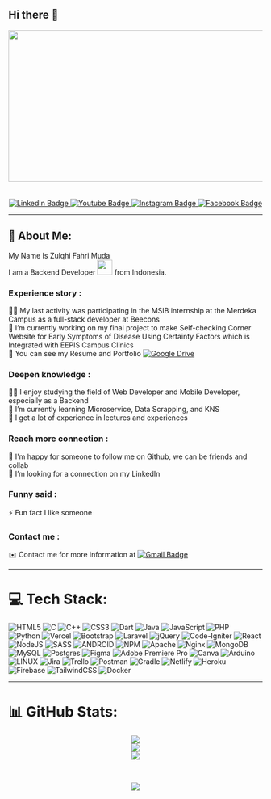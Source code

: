 ## Hi there 👋

<div align="center">
  <img src="https://media.giphy.com/media/dWesBcTLavkZuG35MI/giphy.gif" width="600" height="300"/>
</div>
<br />
<div align="center">
  <img src="https://visitcount.itsvg.in/api?id=fahrimuda12&icon=0&color=0" alt=""/>
</div>
<br />
<div id="badges" align="center">
  <a href="https://www.linkedin.com/in/zulqhifahri-muda-324b971a3/">
    <img src="https://img.shields.io/badge/LinkedIn-%230077B5.svg?logo=linkedin&logoColor=white" alt="LinkedIn Badge"/>
  </a>
  <a href="https://www.youtube.com/channel/UCj-TuqkYEoNVi1y3yWcqRPw">
    <img src="https://img.shields.io/badge/YouTube-%23FF0000.svg?logo=YouTube&logoColor=white" alt="Youtube Badge"/>
  </a>
  <a href="https://instagram.com/fahrimuda">
    <img src="https://img.shields.io/badge/Instagram-%23E4405F.svg?logo=Instagram&logoColor=white" alt="Instagram Badge"/>
  </a>
  <a href="https://facebook.com/mudazulqhi0102">
    <img src="https://img.shields.io/badge/Facebook-%231877F2.svg?logo=Facebook&logoColor=white" alt="Facebook Badge"/>
  </a>
</div>

---
## 💫 About Me:
My Name Is Zulqhi Fahri Muda <br>
I am a Backend Developer <img src="https://media.giphy.com/media/WUlplcMpOCEmTGBtBW/giphy.gif" width="30"> from Indonesia.

### Experience story :
🧑‍💼 My last activity was participating in the MSIB internship at the Merdeka Campus as a full-stack developer at Beecons<br>
🔭 I’m currently working on my final project to make Self-checking Corner Website for Early Symptoms of Disease Using Certainty Factors which is Integrated with EEPIS Campus Clinics<br>
📂 You can see my Resume and Portfolio [![Google Drive](https://img.shields.io/badge/Google%20Drive-4285F4?logo=googledrive&logoColor=white)](https://drive.google.com/drive/folders/1wSJGbdicndGGRrsWzOlY_CRSC_ual4RU?usp=sharing) 

### Deepen knowledge :
🧑‍💻 I enjoy studying the field of Web Developer and Mobile Developer, especially as a Backend<br>
🌱 I’m currently learning Microservice, Data Scrapping, and KNS<br>
🏫 I get a lot of experience in lectures and experiences<br>
### Reach more connection :
👯 I'm happy for someone to follow me on Github, we can be friends and collab <br>
🤝 I’m looking for a connection on my LinkedIn <br>
### Funny said :
⚡ Fun fact I like someone
### Contact me :
✉️ Contact me for more information at [![Gmail Badge](https://img.shields.io/badge/Gmail-D14836?logo=gmail&logoColor=white)](https://mail.google.com/mail/?view=cm&fs=1&to=profesorrob01@gmail.com)<br>


<!-- ## 🌐 Socials:
[![Facebook](https://img.shields.io/badge/Facebook-%231877F2.svg?logo=Facebook&logoColor=white)](https://facebook.com/mudazulqhi0102) [![Instagram](https://img.shields.io/badge/Instagram-%23E4405F.svg?logo=Instagram&logoColor=white)](https://instagram.com/fahrimuda) [![LinkedIn](https://img.shields.io/badge/LinkedIn-%230077B5.svg?logo=linkedin&logoColor=white)](https://linkedin.com/in/https://www.linkedin.com/in/zulqhifahri-muda-324b971a3/) [![YouTube](https://img.shields.io/badge/YouTube-%23FF0000.svg?logo=YouTube&logoColor=white)](https://youtube.com/@UCj-TuqkYEoNVi1y3yWcqRPw) [![Codepen](https://img.shields.io/badge/Codepen-000000?style=for-the-badge&logo=codepen&logoColor=white)](https://codepen.io/@fahri-muda)  -->
---
# 💻 Tech Stack:
![HTML5](https://img.shields.io/badge/html5-%23E34F26.svg?style=plastic&logo=html5&logoColor=white) ![C](https://img.shields.io/badge/c-%2300599C.svg?style=plastic&logo=c&logoColor=white) ![C++](https://img.shields.io/badge/c++-%2300599C.svg?style=plastic&logo=c%2B%2B&logoColor=white) ![CSS3](https://img.shields.io/badge/css3-%231572B6.svg?style=plastic&logo=css3&logoColor=white) ![Dart](https://img.shields.io/badge/dart-%230175C2.svg?style=plastic&logo=dart&logoColor=white) ![Java](https://img.shields.io/badge/java-%23ED8B00.svg?style=plastic&logo=java&logoColor=white) ![JavaScript](https://img.shields.io/badge/javascript-%23323330.svg?style=plastic&logo=javascript&logoColor=%23F7DF1E) ![PHP](https://img.shields.io/badge/php-%23777BB4.svg?style=plastic&logo=php&logoColor=white) ![Python](https://img.shields.io/badge/python-3670A0?style=plastic&logo=python&logoColor=ffdd54) ![Vercel](https://img.shields.io/badge/vercel-%23000000.svg?style=plastic&logo=vercel&logoColor=white) ![Bootstrap](https://img.shields.io/badge/bootstrap-%23563D7C.svg?style=plastic&logo=bootstrap&logoColor=white) ![Laravel](https://img.shields.io/badge/laravel-%23FF2D20.svg?style=plastic&logo=laravel&logoColor=white) ![jQuery](https://img.shields.io/badge/jquery-%230769AD.svg?style=plastic&logo=jquery&logoColor=white) ![Code-Igniter](https://img.shields.io/badge/CodeIgniter-%23EF4223.svg?style=plastic&logo=codeIgniter&logoColor=white) ![React](https://img.shields.io/badge/react-%2320232a.svg?style=plastic&logo=react&logoColor=%2361DAFB) ![NodeJS](https://img.shields.io/badge/node.js-6DA55F?style=plastic&logo=node.js&logoColor=white) ![SASS](https://img.shields.io/badge/SASS-hotpink.svg?style=plastic&logo=SASS&logoColor=white) ![ANDROID](https://img.shields.io/badge/android-%2320232a.svg?style=plastic&logo=android&logoColor=%a4c639) ![NPM](https://img.shields.io/badge/NPM-%23000000.svg?style=plastic&logo=npm&logoColor=white) ![Apache](https://img.shields.io/badge/apache-%23D42029.svg?style=plastic&logo=apache&logoColor=white) ![Nginx](https://img.shields.io/badge/nginx-%23009639.svg?style=plastic&logo=nginx&logoColor=white) ![MongoDB](https://img.shields.io/badge/MongoDB-%234ea94b.svg?style=plastic&logo=mongodb&logoColor=white) ![MySQL](https://img.shields.io/badge/mysql-%2300f.svg?style=plastic&logo=mysql&logoColor=white) ![Postgres](https://img.shields.io/badge/postgres-%23316192.svg?style=plastic&logo=postgresql&logoColor=white) 	![Figma](https://img.shields.io/badge/figma-%23F24E1E.svg?style=plastic&logo=figma&logoColor=white) ![Adobe Premiere Pro](https://img.shields.io/badge/Adobe%20Premiere%20Pro-9999FF.svg?style=plastic&logo=Adobe%20Premiere%20Pro&logoColor=white) ![Canva](https://img.shields.io/badge/Canva-%2300C4CC.svg?style=plastic&logo=Canva&logoColor=white) ![Arduino](https://img.shields.io/badge/-Arduino-00979D?style=plastic&logo=Arduino&logoColor=white) ![LINUX](https://img.shields.io/badge/Linux-FCC624?style=plastic&logo=linux&logoColor=black) ![Jira](https://img.shields.io/badge/jira-%230A0FFF.svg?style=plastic&logo=jira&logoColor=white) ![Trello](https://img.shields.io/badge/Trello-%23026AA7.svg?style=plastic&logo=Trello&logoColor=white) ![Postman](https://img.shields.io/badge/Postman-FF6C37?style=plastic&logo=postman&logoColor=white) ![Gradle](https://img.shields.io/badge/Gradle-02303A.svg?style=plastic&logo=Gradle&logoColor=white) ![Netlify](https://img.shields.io/badge/netlify-%23000000.svg?style=plastic&logo=netlify&logoColor=#00C7B7) ![Heroku](https://img.shields.io/badge/heroku-%23430098.svg?style=plastic&logo=heroku&logoColor=white) ![Firebase](https://img.shields.io/badge/firebase-%23039BE5.svg?style=plastic&logo=firebase) ![TailwindCSS](https://img.shields.io/badge/tailwindcss-%2338B2AC.svg?style=plastic&logo=tailwind-css&logoColor=white) ![Docker](https://img.shields.io/badge/docker-%230db7ed.svg?style=plastic&logo=docker&logoColor=white)

---
# 📊 GitHub Stats:
<div align="center">
  
![](https://github-readme-stats.vercel.app/api?username=fahrimuda12&theme=tokyonight&hide_border=false&include_all_commits=true&count_private=true)<br/>
![](https://github-readme-streak-stats.herokuapp.com/?user=fahrimuda12&theme=tokyonight&hide_border=false)<br/>
![](https://github-readme-stats.vercel.app/api/top-langs/?username=fahrimuda12&theme=tokyonight&hide_border=false&include_all_commits=true&count_private=true&layout=compact)
  
</div>

<!-- ### ✍️ Random Dev Quote -->
<br />
<div align="center">

  ![](https://quotes-github-readme.vercel.app/api?type=vetical&theme=radical)
 
</div>

<!-- ### 😂 Random Dev Meme
<img src="https://rm.up.railway.app/" width="512px"/> -->

<!-- [![](https://visitcount.itsvg.in/api?id=fahrimuda12&icon=0&color=0)](https://visitcount.itsvg.in) -->

<!-- Proudly created with GPRM ( https://gprm.itsvg.in ) -->
